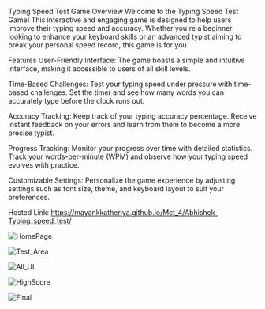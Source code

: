 Typing Speed Test Game
Overview
Welcome to the Typing Speed Test Game! This interactive and engaging game is designed to help users improve their typing speed and accuracy. Whether you're a beginner looking to enhance your keyboard skills or an advanced typist aiming to break your personal speed record, this game is for you.


Features
User-Friendly Interface: The game boasts a simple and intuitive interface, making it accessible to users of all skill levels.

Time-Based Challenges: Test your typing speed under pressure with time-based challenges. Set the timer and see how many words you can accurately type before the clock runs out.

Accuracy Tracking: Keep track of your typing accuracy percentage. Receive instant feedback on your errors and learn from them to become a more precise typist.

Progress Tracking: Monitor your progress over time with detailed statistics. Track your words-per-minute (WPM) and observe how your typing speed evolves with practice.

Customizable Settings: Personalize the game experience by adjusting settings such as font size, theme, and keyboard layout to suit your preferences.








Hosted Link: https://mayankkatheriya.github.io/Mct_4/Abhishek-Typing_speed_test/

![HomePage](https://github.com/Mayankkatheriya/Mct_4/assets/118967913/1793da87-71bd-4549-9f46-88bce2a80494)

![Test_Area](https://github.com/Mayankkatheriya/Mct_4/assets/118967913/54f06cd0-b90c-42af-8cbb-beaa886d3d1d)

![All_UI](https://github.com/Mayankkatheriya/Mct_4/assets/118967913/5a4c3a8b-4d21-420a-ae4e-0066392a9861)

![HighScore](https://github.com/Mayankkatheriya/Mct_4/assets/118967913/4fa832e6-bd1e-46ad-9235-0609eccfd91f)

![Final](https://github.com/Mayankkatheriya/Mct_4/assets/118967913/fb03fbe7-6f00-4d24-9f09-6dbe169866c2)

